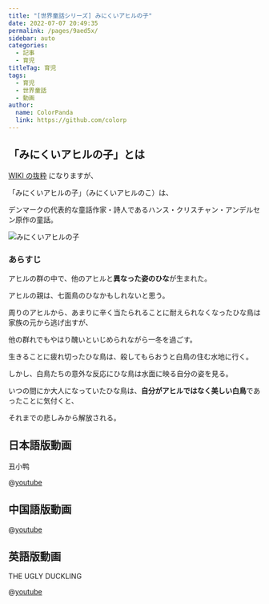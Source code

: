 ```yaml
---
title: "[世界童話シリーズ] みにくいアヒルの子"
date: 2022-07-07 20:49:35
permalink: /pages/9aed5x/
sidebar: auto
categories:
  - 記事
  - 育児
titleTag: 育児
tags:
  - 育児
  - 世界童話
  - 動画
author:
  name: ColorPanda
  link: https://github.com/colorp
---
```


## 「みにくいアヒルの子」とは

[WIKI の抜粋](https://ja.wikipedia.org/wiki/みにくいアヒルの子) になりますが、

「みにくいアヒルの子」（みにくいアヒルのこ）は、

デンマークの代表的な童話作家・詩人であるハンス・クリスチャン・アンデルセン原作の童話。

![みにくいアヒルの子](https://upload.wikimedia.org/wikipedia/commons/7/78/A_Corny_Concerto_%282%29.png)

### あらすじ

アヒルの群の中で、他のアヒルと**異なった姿のひな**が生まれた。

アヒルの親は、七面鳥のひなかもしれないと思う。

周りのアヒルから、あまりに辛く当たられることに耐えられなくなったひな鳥は家族の元から逃げ出すが、

他の群れでもやはり醜いといじめられながら一冬を過ごす。

生きることに疲れ切ったひな鳥は、殺してもらおうと白鳥の住む水地に行く。

しかし、白鳥たちの意外な反応にひな鳥は水面に映る自分の姿を見る。

いつの間にか大人になっていたひな鳥は、**自分がアヒルではなく美しい白鳥**であったことに気付くと、

それまでの悲しみから解放される。

## 日本語版動画

<label lang="zh">丑小鸭</label>

@[youtube](https://www.youtube.com/watch?v=hZj5PCTrm5k)

## 中国語版動画

@[youtube](https://www.youtube.com/watch?v=u4R1w5Z8jA8)

## 英語版動画

THE UGLY DUCKLING

@[youtube](https://www.youtube.com/watch?v=4IslFRvde9c)
